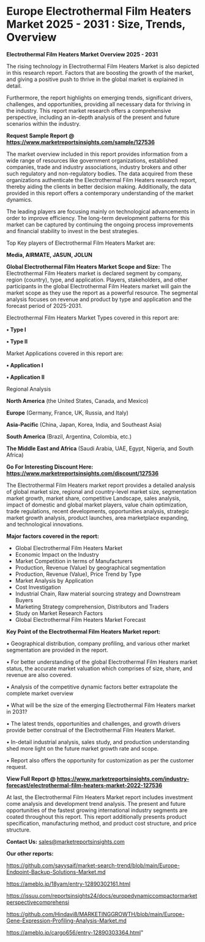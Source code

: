 # Europe Electrothermal Film Heaters Market 2025 - 2031 : Size, Trends, Overview

<Strong> Electrothermal Film Heaters Market Overview 2025 - 2031</strong>

The rising technology in Electrothermal Film Heaters Market is also depicted in this research report. Factors that are boosting the growth of the market, and giving a positive push to thrive in the global market is explained in detail.

Furthermore, the report highlights on emerging trends, significant drivers, challenges, and opportunities, providing all necessary data for thriving in the industry. This report market research offers a comprehensive perspective, including an in-depth analysis of the present and future scenarios within the industry.

<strong>Request Sample Report @ <a href=https://www.marketreportsinsights.com/sample/127536>https://www.marketreportsinsights.com/sample/127536</a></strong>

The market overview included in this report provides information from a wide range of resources like government organizations, established companies, trade and industry associations, industry brokers and other such regulatory and non-regulatory bodies. The data acquired from these organizations authenticate the Electrothermal Film Heaters research report, thereby aiding the clients in better decision making. Additionally, the data provided in this report offers a contemporary understanding of the market dynamics.

The leading players are focusing mainly on technological advancements in order to improve efficiency. The long-term development patterns for this market can be captured by continuing the ongoing process improvements and financial stability to invest in the best strategies.

Top Key players of Electrothermal Film Heaters Market are:

<strong>Media, AIRMATE, JASUN, JOLUN</strong>

<strong><b>Global Electrothermal Film Heaters Market Scope and Size:</b></strong>
The Electrothermal Film Heaters market is declared segment by company, region (country), type, and application. Players, stakeholders, and other participants in the global Electrothermal Film Heaters market will gain the market scope as they use the report as a powerful resource. The segmental analysis focuses on revenue and product by type and application and the forecast period of 2025-2031.

Electrothermal Film Heaters Market Types covered in this report are:

<strong>• Type I

• Type II</strong>

Market Applications covered in this report are:

<strong>• Application I

• Application II</strong> 

Regional Analysis

<strong>North America</strong> (the United States, Canada, and Mexico)

<strong>Europe</strong> (Germany, France, UK, Russia, and Italy)

<strong>Asia-Pacific</strong> (China, Japan, Korea, India, and Southeast Asia)

<strong>South America</strong> (Brazil, Argentina, Colombia, etc.)

<strong>The Middle East and Africa</strong> (Saudi Arabia, UAE, Egypt, Nigeria, and South Africa)

<strong>Go For Interesting Discount Here: <a href=https://www.marketreportsinsights.com/discount/127536>https://www.marketreportsinsights.com/discount/127536</a></strong>

The Electrothermal Film Heaters market report provides a detailed analysis of global market size, regional and country-level market size, segmentation market growth, market share, competitive Landscape, sales analysis, impact of domestic and global market players, value chain optimization, trade regulations, recent developments, opportunities analysis, strategic market growth analysis, product launches, area marketplace expanding, and technological innovations.

<strong><b>Major factors covered in the report:</b></strong>
<ul>
  <li>Global Electrothermal Film Heaters Market </li>
  <li>Economic Impact on the Industry</li>
  <li>Market Competition in terms of Manufacturers</li>
  <li>Production, Revenue (Value) by geographical segmentation</li>
  <li>Production, Revenue (Value), Price Trend by Type</li>
  <li>Market Analysis by Application</li>
  <li>Cost Investigation</li>
  <li>Industrial Chain, Raw material sourcing strategy and Downstream Buyers</li>
  <li>Marketing Strategy comprehension, Distributors and Traders</li>
  <li>Study on Market Research Factors</li>
  <li>Global Electrothermal Film Heaters Market Forecast</li>
</ul>

<strong><b>Key Point of the Electrothermal Film Heaters Market report:</b></strong>

• Geographical distribution, company profiling, and various other market segmentation are provided in the report.

• For better understanding of the global Electrothermal Film Heaters market status, the accurate market valuation which comprises of size, share, and revenue are also covered.

• Analysis of the competitive dynamic factors better extrapolate the complete market overview

• What will be the size of the emerging Electrothermal Film Heaters market in 2031?

• The latest trends, opportunities and challenges, and growth drivers provide better construal of the Electrothermal Film Heaters Market.

• In-detail industrial analysis, sales study, and production understanding shed more light on the future market growth rate and scope.

• Report also offers the opportunity for customization as per the customer request.

<strong><b>View Full Report @ <a href=https://www.marketreportsinsights.com/industry-forecast/electrothermal-film-heaters-market-2022-127536>https://www.marketreportsinsights.com/industry-forecast/electrothermal-film-heaters-market-2022-127536</a></b></strong>


At last, the Electrothermal Film Heaters Market report includes investment come analysis and development trend analysis. The present and future opportunities of the fastest growing international industry segments are coated throughout this report. This report additionally presents product specification, manufacturing method, and product cost structure, and price structure.

<strong>Contact Us:</strong>
sales@marketreportsinsights.com

<strong>Our other reports:</strong>

<a href=https://github.com/sayysaif/market-search-trend/blob/main/Europe-Endpoint-Backup-Solutions-Market.md>https://github.com/sayysaif/market-search-trend/blob/main/Europe-Endpoint-Backup-Solutions-Market.md</a>

<a href=https://ameblo.jp/18yam/entry-12890302161.html>https://ameblo.jp/18yam/entry-12890302161.html</a>

<a href=https://issuu.com/reportsinsights24/docs/europedynamiccompactormarketperspectivecomprehensi>https://issuu.com/reportsinsights24/docs/europedynamiccompactormarketperspectivecomprehensi</a>

<a href=https://github.com/Hindavi8/MARKETINGGROWTH/blob/main/Europe-Gene-Expression-Profiling-Analysis-Market.md>https://github.com/Hindavi8/MARKETINGGROWTH/blob/main/Europe-Gene-Expression-Profiling-Analysis-Market.md</a>

<a href=https://ameblo.jp/cargo656/entry-12890303364.html>https://ameblo.jp/cargo656/entry-12890303364.html</a>"
